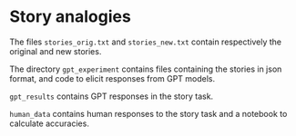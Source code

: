 # Story analogies
The files `stories_orig.txt` and `stories_new.txt` contain respectively the original and new stories.

The directory `gpt_experiment` contains files containing the stories in json format, and code to elicit responses from GPT models.

`gpt_results` contains GPT responses in the story task.

`human_data` contains human responses to the story task and a notebook to calculate accuracies.


